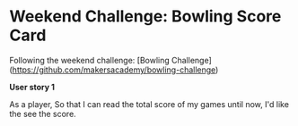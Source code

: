 # Weekend Challenge: Bowling Score Card
Following the weekend challenge: [Bowling Challenge] (https://github.com/makersacademy/bowling-challenge)

**User story 1**

As a player,
So that I can read the total score of my games until now,
I'd like the see the score.
